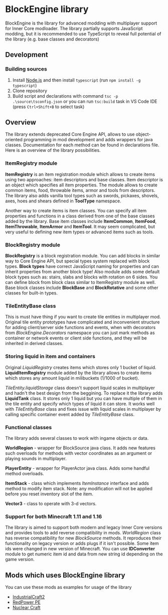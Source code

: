 # BlockEngine library
BlockEngine is the library for advanced modding with multiplayer support for Inner Core modloader. 
The library partially supports JavaScript modding, but it is recommended to use TypeScript to reveal full potential of the library (e.g. base classes and decorators)

## Development
### Building sources
1. Install [Node.js](https://nodejs.org/en/) and then install `typescript` (run `npm install -g typescript`)
2. Clone repository
3. Build script and declarations with command `tsc -p .\source\tsconfig.json` or you can run `tsc:build` task in VS Code IDE
(press `Ctrl+Shift+B` to select task)

## Overview
The library extends deprecated Core Engine API, allows to use object-oriented programming in mod development and adds wrappers for java classes.
Documentation for each method can be found in declarations file. Here is an overview of the library possibilities.

### ItemRegistry module
**ItemRegistry** is an item registration module which allows to create items using two approaches: item descriptors and base classes.
Item descriptor is an object which specifies all item properties. The module allows to create common items, food, throwable items, armor and tools from descriptors.
The library also adds vanilla tool types such as swords, pickaxes, shovels, axes, hoes and shears defined in **ToolType** namespace.

Another way to create items is item classes. You can specify all item properties and functions in a class derived from one of the base classes added by the library.
Base item classes include **ItemCommon**, **ItemFood**, **ItemThrowable**, **ItemArmor** and **ItemTool**. It may seem complicated, but very useful to defining new item types or advanced items such as tools.

### BlockRegistry module
**BlockRegistry** is a block registration module. You can add blocks in similar way to Core Engine API, but special types system replaced with block types.
**Block types** have correct JavaScript naming for properties and can inherit properties from another block type! Also module adds some default block types such as: stairs, slabs and blocks with rotation on 6 sides. You can define block from block class similar to ItemRegistry module as well. Base block classes include **BlockBase** and **BlockRotative** and some other classes for built-in types.

### TileEntityBase class
This is must have thing if you want to create tile entities in multiplayer mod. Original tile entity prototypes have complicated and inconvenient structure for adding client/server side functions and events, when with decorators from *BlockEngine.Decorators* namespace you can just mark methods as container or network events or client side functions, and they will be inherited in derived classes.

### Storing liquid in item and containers
Original *LiquidRegistry* creates items which stores only 1 bucket of liquid. **LiquidItemRegistry** module added by the library allows to create items which stores any amount liquid in milibuckets (1/1000 of bucket).

*TileEntity.liquidStorage* class doesn't support liquid scales in multiplayer and hadn't the best design from the beggining.
To replace it the library adds **LiquidTank** class. It stores only 1 liquid but you can have multiple of them in the tile entity and specify which types of liquid it can store. It works well with *TileEntityBase* class and fixes issue with liquid scales in multiplayer by calling specific container event added by *TileEntityBase* class.

### Functional classes
The library adds several classes to work with ingame objects or data.

**WorldRegion** - wrapper for BlockSource java class. It adds new features such overloads for methods with vector coordinates as an argument or playing sounds in multiplayer.

**PlayerEntity** - wrapper for PlayerActor java class. Adds some handful method overloads.

**ItemStack** - class which implements *ItemInstance* interface and adds method to modify item stack. Note: any modification will not be applied before you reset inventory slot of the item.

**Vector3** - class to operate with 3-d vectors.

### Support for both Minecraft 1.11 and 1.16
The library is aimed to support both modern and legacy Inner Core versions and provides tools to add reverse compatibility in mods.
*WorldRegion* class has reverse compatibility for new *BlockSource* methods. It reproduces their functionality on legacy version or adds plugs if it isn't possible.
Some item ids were changed in new version of Minecraft. You can use **IDConverter** module to get numeric item id and data from new string id depending on the game version.

## Mods which uses BlockEngine library
You can use these mods as examples for usage of the library

- [IndustrialCraft2](https://github.com/MineExplorer/IndustrialCraft_2)
- [RedPower PE](https://github.com/MineExplorer/RedPowerPE)
- [Nuclear Craft](https://icmods.mineprogramming.org/mod?id=832)
